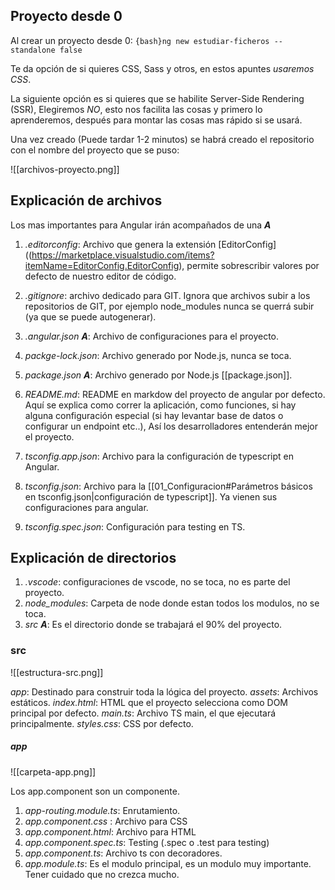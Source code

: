 
## Proyecto desde 0

Al crear un proyecto desde 0: `{bash}ng new estudiar-ficheros --standalone false` 

Te da opción de si quieres CSS, Sass y otros, en estos apuntes _usaremos CSS_.

La siguiente opción es si quieres que se habilite Server-Side Rendering (SSR), Elegiremos _NO_, esto nos facilita las cosas y primero lo aprenderemos, después para montar las cosas mas rápido si se usará.

Una vez creado (Puede tardar 1-2 minutos) se habrá creado el repositorio con el nombre del proyecto que se puso:

![[archivos-proyecto.png]]

## Explicación de archivos

Los mas importantes para Angular irán acompañados de una ___A___  

1. _.editorconfig_: Archivo que genera la extensión [EditorConfig]((https://marketplace.visualstudio.com/items?itemName=EditorConfig.EditorConfig), permite sobrescribir valores por defecto de nuestro editor de código. 

2. _.gitignore_: archivo dedicado para GIT.  Ignora que archivos subir a los repositorios de GIT, por ejemplo node_modules nunca se querrá subir (ya que se puede autogenerar).

3. _.angular.json_ ___A___:  Archivo de configuraciones para el proyecto.

4. _packge-lock.json_: Archivo generado por Node.js, nunca se toca.

5. _package.json_ ___A___: Archivo generado por Node.js [[package.json]].

6. _README.md_: README en markdow del proyecto de angular por defecto. Aquí se explica como correr la aplicación, como funciones, si hay alguna configuración especial (si hay levantar base de datos o configurar un endpoint etc..), Así los desarrolladores entenderán mejor el proyecto.

7. _tsconfig.app.json_:  Archivo para la configuración de typescript en Angular.

8. _tsconfig.json_: Archivo para la [[01_Configuracion#Parámetros básicos en tsconfig.json|configuración de typescript]]. Ya vienen sus configuraciones para angular.

9. _tsconfig.spec.json_: Configuración para testing en TS.

## Explicación de directorios

1. _.vscode_: configuraciones de vscode, no se toca, no es parte del proyecto.
2. _node_modules_: Carpeta de node donde estan todos los modulos, no se toca.
3. _src_ ___A___: Es el directorio donde se trabajará el 90% del proyecto.


### src

![[estructura-src.png]]

_app_: Destinado para construir toda la lógica del proyecto.
_assets_: Archivos estáticos.
_index.html_: HTML que el proyecto selecciona como DOM principal por defecto.
_main.ts_: Archivo TS main, el que ejecutará principalmente.
_styles.css_: CSS por defecto.

##### app

![[carpeta-app.png]]

Los app.component son un componente.

1. _app-routing.module.ts_: Enrutamiento.
2. _app.component.css_ : Archivo para CSS
3. _app.component.html_: Archivo para HTML
4. _app.component.spec.ts_: Testing (.spec o .test para testing)
5. _app.component.ts_: Archivo ts con decoradores.
6. _app.module.ts_: Es el modulo principal, es un modulo muy importante. Tener cuidado que no crezca mucho.